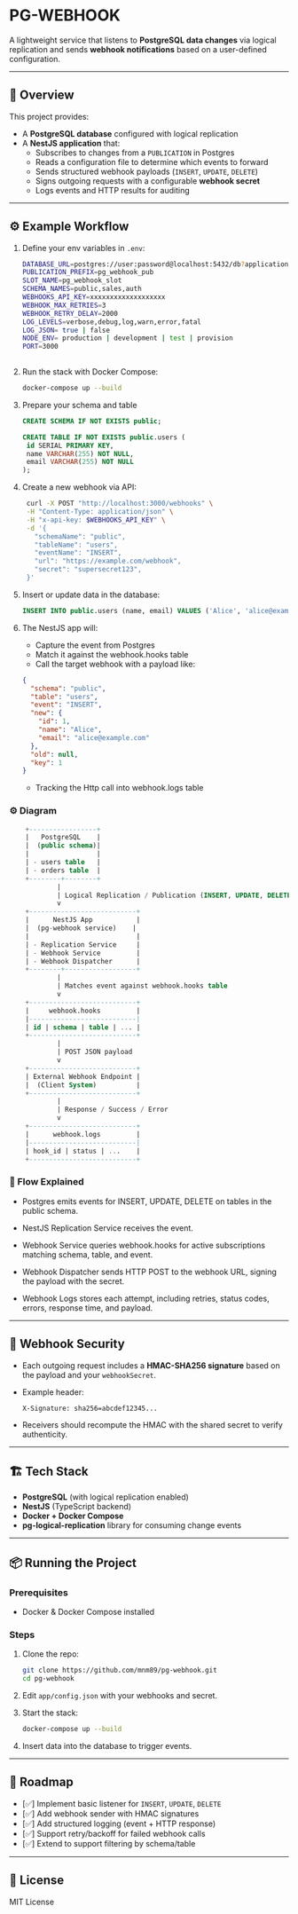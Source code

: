 # PG-WEBHOOK

A lightweight service that listens to **PostgreSQL data changes** via logical replication and sends **webhook notifications** based on a user-defined configuration.

---

## 🚀 Overview

This project provides:

- A **PostgreSQL database** configured with logical replication
- A **NestJS application** that:
  - Subscribes to changes from a `PUBLICATION` in Postgres
  - Reads a configuration file to determine which events to forward
  - Sends structured webhook payloads (`INSERT`, `UPDATE`, `DELETE`)
  - Signs outgoing requests with a configurable **webhook secret**
  - Logs events and HTTP results for auditing

---

## ⚙️ Example Workflow

1. Define your env variables in `.env`:

   ```bash
   DATABASE_URL=postgres://user:password@localhost:5432/db?application_name=pg-webhook 
   PUBLICATION_PREFIX=pg_webhook_pub
   SLOT_NAME=pg_webhook_slot
   SCHEMA_NAMES=public,sales,auth
   WEBHOOKS_API_KEY=xxxxxxxxxxxxxxxxxxx
   WEBHOOK_MAX_RETRIES=3
   WEBHOOK_RETRY_DELAY=2000
   LOG_LEVELS=verbose,debug,log,warn,error,fatal
   LOG_JSON= true | false
   NODE_ENV= production | development | test | provision
   PORT=3000
  

2. Run the stack with Docker Compose:

   ```bash
   docker-compose up --build
   ```

3. Prepare your schema and table

    ```sql
    CREATE SCHEMA IF NOT EXISTS public;

    CREATE TABLE IF NOT EXISTS public.users (
     id SERIAL PRIMARY KEY,
     name VARCHAR(255) NOT NULL,
     email VARCHAR(255) NOT NULL
    );

4. Create a new webhook via API:

   ```bash
    curl -X POST "http://localhost:3000/webhooks" \
    -H "Content-Type: application/json" \
    -H "x-api-key: $WEBHOOKS_API_KEY" \
    -d '{
      "schemaName": "public",
      "tableName": "users",
      "eventName": "INSERT",
      "url": "https://example.com/webhook",
      "secret": "supersecret123",
    }'    

5. Insert or update data in the database:

   ```sql  
   INSERT INTO public.users (name, email) VALUES ('Alice', 'alice@example.com');

6. The NestJS app will:

   - Capture the event from Postgres
   - Match it against the webhook.hooks table
   - Call the target webhook with a payload like:

   ```json
   {
     "schema": "public",
     "table": "users",
     "event": "INSERT",
     "new": {
       "id": 1,
       "name": "Alice",
       "email": "alice@example.com"
     },
     "old": null,
     "key": 1
   }
   ```

   - Tracking the Http call into webhook.logs table

### ⚙️ Diagram

  ```sql
      +-----------------+
      |   PostgreSQL    |
      |  (public schema)|
      |                 |
      | - users table   |
      | - orders table  |
      +--------+--------+
              |
              | Logical Replication / Publication (INSERT, UPDATE, DELETE)
              v
      +---------------------------+
      |      NestJS App           |
      |  (pg-webhook service)    |
      |                           |
      | - Replication Service     |
      | - Webhook Service         |
      | - Webhook Dispatcher      |
      +--------+------------------+
              |
              | Matches event against webhook.hooks table
              v
      +---------------------------+
      |     webhook.hooks         |
      |---------------------------|
      | id | schema | table | ... |
      +---------------------------+
              |
              | POST JSON payload
              v
      +---------------------------+
      | External Webhook Endpoint |
      |  (Client System)          |
      +---------------------------+
              |
              | Response / Success / Error
              v
      +---------------------------+
      |      webhook.logs         |
      |---------------------------|
      | hook_id | status | ...    |
      +---------------------------+
```

### 📝 Flow Explained

- Postgres emits events for INSERT, UPDATE, DELETE on tables in the public schema.

- NestJS Replication Service receives the event.

- Webhook Service queries webhook.hooks for active subscriptions matching schema, table, and event.

- Webhook Dispatcher sends HTTP POST to the webhook URL, signing the payload with the secret.

- Webhook Logs stores each attempt, including retries, status codes, errors, response time, and payload.

---

## 🔐 Webhook Security

- Each outgoing request includes a **HMAC-SHA256 signature** based on the payload and your `webhookSecret`.

- Example header:

  ```code
  X-Signature: sha256=abcdef12345...
  ```

- Receivers should recompute the HMAC with the shared secret to verify authenticity.

---

## 🏗️ Tech Stack

- **PostgreSQL** (with logical replication enabled)
- **NestJS** (TypeScript backend)
- **Docker + Docker Compose**
- **pg-logical-replication** library for consuming change events

---

## 📦 Running the Project

### Prerequisites

- Docker & Docker Compose installed

### Steps

1. Clone the repo:

   ```bash
   git clone https://github.com/mnm89/pg-webhook.git
   cd pg-webhook
   ```

2. Edit `app/config.json` with your webhooks and secret.

3. Start the stack:

   ```bash
   docker-compose up --build
   ```

4. Insert data into the database to trigger events.

---

## 📝 Roadmap

- [✅] Implement basic listener for `INSERT`, `UPDATE`, `DELETE`
- [✅] Add webhook sender with HMAC signatures
- [✅] Add structured logging (event + HTTP response)
- [✅] Support retry/backoff for failed webhook calls
- [✅] Extend to support filtering by schema/table

---

## 📄 License

MIT License
